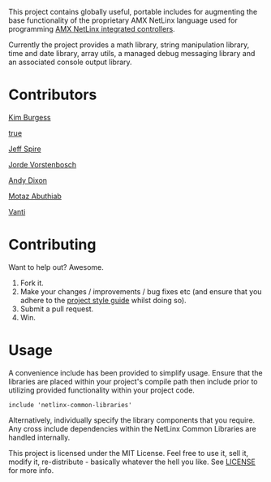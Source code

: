 This project contains globally useful, portable includes for augmenting the base functionality of the proprietary AMX NetLinx language used for programming [AMX NetLinx integrated controllers](http://www.amx.com/products/categoryCentralControllers.asp).

Currently the project provides a math library, string manipulation library, time and date library, array utils, a managed debug messaging library and an associated console output library.

# Contributors
[Kim Burgess](http://kimburgess.info)

[true](mailto:amx@trueserve.org)

[Jeff Spire](http://spireintegrated.com/)

[Jorde Vorstenbosch](mailto:jordevorstenbosch@gmail.com)

[Andy Dixon](https://github.com/PsyenceFact)

[Motaz Abuthiab](mailto:moty66@gmail.com)

[Vanti](https://www.vanti.co.uk)

# Contributing

Want to help out? Awesome.

1. Fork it.
2. Make your changes / improvements / bug fixes etc (and ensure that you adhere to the [project style guide](https://github.com/KimBurgess/NetLinx-Common-Libraries/wiki/Code-Format-and-Commenting) whilst doing so).
3. Submit a pull request.
4. Win.

# Usage

A convenience include has been provided to simplify usage. Ensure that the libraries are placed within your project's compile path then include prior to utilizing provided functionality within your project code.

    include 'netlinx-common-libraries'

Alternatively, individually specify the library components that you require. Any cross include dependencies within the NetLinx Common Libraries are handled internally.

This project is licensed under the MIT License. Feel free to use it, sell it, modify it, re-distribute - basically whatever the hell you like. See [LICENSE](https://github.com/KimBurgess/NetLinx-Common-Libraries/blob/master/LICENSE) for more info.
